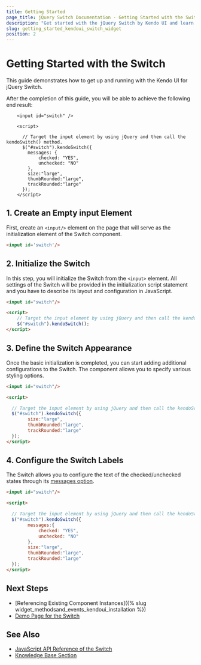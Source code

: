 ```yaml
---
title: Getting Started
page_title: jQuery Switch Documentation - Getting Started with the Switch
description: "Get started with the jQuery Switch by Kendo UI and learn how to create, initialize, and enable the component."
slug: getting_started_kendoui_switch_widget
position: 2
---
```


# Getting Started with the Switch

This guide demonstrates how to get up and running with the Kendo UI for jQuery Switch.

After the completion of this guide, you will be able to achieve the following end result:

```dojo
    <input id="switch" />

    <script>

      // Target the input element by using jQuery and then call the kendoSwitch() method.
      $("#switch").kendoSwitch({ 
        messages: {
            checked: "YES",
            unchecked: "NO"
        },
        size:"large",
        thumbRounded:"large",
        trackRounded:"large"
      });
    </script>
```

## 1. Create an Empty input Element

First, create an `<input/>` element on the page that will serve as the initialization element of the Switch component.

```html
<input id='switch'/>
```

## 2. Initialize the Switch

In this step, you will initialize the Switch from the `<input>` element. All settings of the Switch will be provided in the initialization script statement and you have to describe its layout and configuration in JavaScript.

```html
<input id="switch"/>

<script>
    // Target the input element by using jQuery and then call the kendoSwitch() method.
    $("#switch").kendoSwitch();
</script>
```

## 3. Define the Switch Appearance

Once the basic initialization is completed, you can start adding additional configurations to the Switch. The component allows you to specify various styling options.

```html
<input id="switch"/>

<script>

  // Target the input element by using jQuery and then call the kendoSwitch() method.
  $("#switch").kendoSwitch({
        size:"large",
        thumbRounded:"large",
        trackRounded:"large"
  });
</script>
```

## 4. Configure the Switch Labels 

The Switch allows you to configure the text of the checked/unchecked states through its [messages option](/api/javascript/ui/switch/configuration/messages).

```html
<input id="switch"/>

<script>

  // Target the input element by using jQuery and then call the kendoSwitch() method.
  $("#switch").kendoSwitch({
        messages:{
            checked: "YES",
            unchecked: "NO"
        },
        size:"large",
        thumbRounded:"large",
        trackRounded:"large"
  });
</script>
```

## Next Steps

* [Referencing Existing Component Instances]({% slug widget_methodsand_events_kendoui_installation %})
* [Demo Page for the Switch](https://demos.telerik.com/kendo-ui/switch/index)

## See Also

* [JavaScript API Reference of the Switch](/api/javascript/ui/switch)
* [Knowledge Base Section](/knowledge-base)

<script>
  window.onload = function() {
    document.getElementsByClassName("btn-run")[0].click();
  }
</script>
